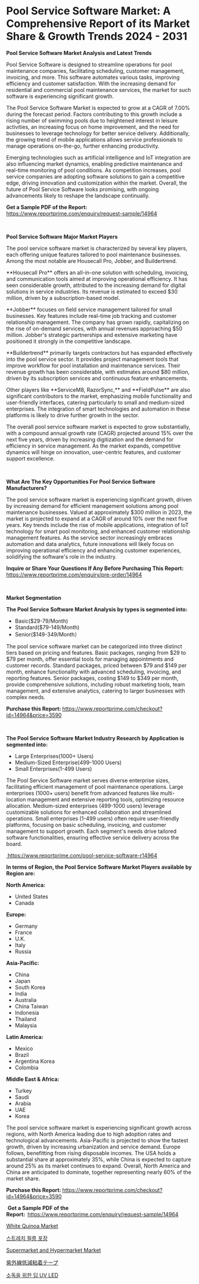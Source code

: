 <p><h1>Pool Service Software Market: A Comprehensive Report of its Market Share & Growth Trends 2024 - 2031</h1></p><p><strong>Pool Service Software Market Analysis and Latest Trends</strong></p>
<p><p>Pool Service Software is designed to streamline operations for pool maintenance companies, facilitating scheduling, customer management, invoicing, and more. This software automates various tasks, improving efficiency and customer satisfaction. With the increasing demand for residential and commercial pool maintenance services, the market for such software is experiencing significant growth.</p><p>The Pool Service Software Market is expected to grow at a CAGR of 7.00% during the forecast period. Factors contributing to this growth include a rising number of swimming pools due to heightened interest in leisure activities, an increasing focus on home improvement, and the need for businesses to leverage technology for better service delivery. Additionally, the growing trend of mobile applications allows service professionals to manage operations on-the-go, further enhancing productivity. </p><p>Emerging technologies such as artificial intelligence and IoT integration are also influencing market dynamics, enabling predictive maintenance and real-time monitoring of pool conditions. As competition increases, pool service companies are adopting software solutions to gain a competitive edge, driving innovation and customization within the market. Overall, the future of Pool Service Software looks promising, with ongoing advancements likely to reshape the landscape continually.</p></p>
<p><strong>Get a Sample PDF of the Report:&nbsp;</strong> <a href="https://www.reportprime.com/enquiry/request-sample/14964">https://www.reportprime.com/enquiry/request-sample/14964</a></p>
<p>&nbsp;</p>
<p><strong>Pool Service Software Major Market Players</strong></p>
<p><p>The pool service software market is characterized by several key players, each offering unique features tailored to pool maintenance businesses. Among the most notable are Housecall Pro, Jobber, and Buildertrend.</p><p>**Housecall Pro** offers an all-in-one solution with scheduling, invoicing, and communication tools aimed at improving operational efficiency. It has seen considerable growth, attributed to the increasing demand for digital solutions in service industries. Its revenue is estimated to exceed $30 million, driven by a subscription-based model.</p><p>**Jobber** focuses on field service management tailored for small businesses. Key features include real-time job tracking and customer relationship management. The company has grown rapidly, capitalizing on the rise of on-demand services, with annual revenues approaching $50 million. Jobber's strategic partnerships and extensive marketing have positioned it strongly in the competitive landscape.</p><p>**Buildertrend** primarily targets contractors but has expanded effectively into the pool service sector. It provides project management tools that improve workflow for pool installation and maintenance services. Their revenue growth has been considerable, with estimates around $80 million, driven by its subscription services and continuous feature enhancements.</p><p>Other players like **ServiceM8, RazorSync,** and **FieldPulse** are also significant contributors to the market, emphasizing mobile functionality and user-friendly interfaces, catering particularly to small and medium-sized enterprises. The integration of smart technologies and automation in these platforms is likely to drive further growth in the sector.</p><p>The overall pool service software market is expected to grow substantially, with a compound annual growth rate (CAGR) projected around 15% over the next five years, driven by increasing digitization and the demand for efficiency in service management. As the market expands, competitive dynamics will hinge on innovation, user-centric features, and customer support excellence.</p></p>
<p>&nbsp;</p>
<p><strong>What Are The Key Opportunities For Pool Service Software Manufacturers?</strong></p>
<p><p>The pool service software market is experiencing significant growth, driven by increasing demand for efficient management solutions among pool maintenance businesses. Valued at approximately $300 million in 2023, the market is projected to expand at a CAGR of around 10% over the next five years. Key trends include the rise of mobile applications, integration of IoT technology for smart pool monitoring, and enhanced customer relationship management features. As the service sector increasingly embraces automation and data analytics, future innovations will likely focus on improving operational efficiency and enhancing customer experiences, solidifying the software's role in the industry.</p></p>
<p><strong>Inquire or Share Your Questions If Any Before Purchasing This Report:</strong> <a href="https://www.reportprime.com/enquiry/pre-order/14964">https://www.reportprime.com/enquiry/pre-order/14964</a></p>
<p>&nbsp;</p>
<p><strong>Market Segmentation</strong></p>
<p><strong>The Pool Service Software Market Analysis by types is segmented into:</strong></p>
<p><ul><li>Basic($29-79/Month)</li><li>Standard($79-149/Month)</li><li>Senior($149-349/Month）</li></ul></p>
<p><p>The pool service software market can be categorized into three distinct tiers based on pricing and features. Basic packages, ranging from $29 to $79 per month, offer essential tools for managing appointments and customer records. Standard packages, priced between $79 and $149 per month, enhance functionality with advanced scheduling, invoicing, and reporting features. Senior packages, costing $149 to $349 per month, provide comprehensive solutions, including robust marketing tools, team management, and extensive analytics, catering to larger businesses with complex needs.</p></p>
<p><strong>Purchase this Report:&nbsp;</strong><a href="https://www.reportprime.com/checkout?id=14964&price=3590">https://www.reportprime.com/checkout?id=14964&price=3590</a></p>
<p>&nbsp;</p>
<p><strong>The Pool Service Software Market Industry Research by Application is segmented into:</strong></p>
<p><ul><li>Large Enterprises(1000+ Users)</li><li>Medium-Sized Enterprise(499-1000 Users)</li><li>Small Enterprises(1-499 Users)</li></ul></p>
<p><p>The Pool Service Software market serves diverse enterprise sizes, facilitating efficient management of pool maintenance operations. Large enterprises (1000+ users) benefit from advanced features like multi-location management and extensive reporting tools, optimizing resource allocation. Medium-sized enterprises (499-1000 users) leverage customizable solutions for enhanced collaboration and streamlined operations. Small enterprises (1-499 users) often require user-friendly platforms, focusing on basic scheduling, invoicing, and customer management to support growth. Each segment's needs drive tailored software functionalities, ensuring effective service delivery across the board.</p></p>
<p><a href="https://www.reportprime.com/pool-service-software-r14964">&nbsp;https://www.reportprime.com/pool-service-software-r14964</a></p>
<p><strong>In terms of Region, the Pool Service Software Market Players available by Region are:</strong></p>
<p>
    <p> <strong> North America: </strong>
        <ul>
            <li>United States</li>
            <li>Canada</li>
        </ul>
        </p> 
    <p> <strong> Europe: </strong>
        <ul>
            <li>Germany</li>
            <li>France</li>
            <li>U.K.</li>
            <li>Italy</li>
            <li>Russia</li>
        </ul>
        </p> 
    <p> <strong> Asia-Pacific: </strong>
        <ul>
            <li>China</li>
            <li>Japan</li>
            <li>South Korea</li>
            <li>India</li>
            <li>Australia</li>
            <li>China Taiwan</li>
            <li>Indonesia</li>
            <li>Thailand</li>
            <li>Malaysia</li>
        </ul>
        </p> 
    <p> <strong> Latin America: </strong>
        <ul>
            <li>Mexico</li>
            <li>Brazil</li>
            <li>Argentina Korea</li>
            <li>Colombia</li>
        </ul>
        </p> 
    <p> <strong> Middle East & Africa: </strong>
        <ul>
            <li>Turkey</li>
            <li>Saudi</li>
            <li>Arabia</li>
            <li>UAE</li>
            <li>Korea</li>
        </ul>
    </p>
    </p>
<p><p>The pool service software market is experiencing significant growth across regions, with North America leading due to high adoption rates and technological advancements. Asia-Pacific is projected to show the fastest growth, driven by increasing urbanization and service demand. Europe follows, benefitting from rising disposable incomes. The USA holds a substantial share at approximately 35%, while China is expected to capture around 25% as its market continues to expand. Overall, North America and China are anticipated to dominate, together representing nearly 60% of the market share.</p></p>
<p><strong>Purchase this Report: </strong><a href="https://www.reportprime.com/checkout?id=14964&price=3590">https://www.reportprime.com/checkout?id=14964&price=3590</a></p>
<p>&nbsp;<strong>Get a Sample PDF of the Report:&nbsp;&nbsp;</strong><a href="https://www.reportprime.com/enquiry/request-sample/14964">https://www.reportprime.com/enquiry/request-sample/14964</a></p>
<p><strong></strong></p>
<p><p><a href="https://issuu.com/reportprime-2/docs/white-quinoa-market-size-2030.pptx_a5a485999e3ff8">White Quinoa Market</a></p><p><a href="https://github.com/laholand/Market-Research-Report-List-6/blob/main/64532236964.md">스트레치 필름 포장</a></p><p><a href="https://www.linkedin.com/pulse/market-dynamics-future-trends-global-supermarket-hypermarket-mfhrc?trackingId=sbr7icM8S8mFqifuwhEw7Q%3D%3D">Supermarket and Hypermarket Market</a></p><p><a href="https://medium.com/@amilkarrodriguez2/uv%E4%BD%8E%E6%B8%9B%E6%8E%A5%E7%9D%80%E3%83%86%E3%83%BC%E3%83%97%E5%B8%82%E5%A0%B4%E3%81%AE%E3%83%88%E3%83%AC%E3%83%B3%E3%83%89-%E3%82%A2%E3%83%97%E3%83%AA%E3%82%B1%E3%83%BC%E3%82%B7%E3%83%A7%E3%83%B3-%E5%9C%B0%E5%9F%9F%E5%B8%82%E5%A0%B4%E3%81%AE%E8%A6%8B%E9%80%9A%E3%81%97%E3%82%92%E4%BF%83%E9%80%B2%E3%81%99%E3%82%8B%E8%A6%81%E5%9B%A0-2024-2031-8cd3c1c8743b">紫外線低減粘着テープ</a></p><p><a href="https://medium.com/@puputzim_20688/deep-uv-leds-for-disinfection-market-%EC%9D%98-%EA%B8%80%EB%A1%9C%EB%B2%8C-%EC%8B%9C%EC%9E%A5-%EA%B0%9C%EC%9A%94%EB%8A%94-%EC%A0%84-%EC%84%B8%EA%B3%84-%EB%B0%8F-%EC%A3%BC%EC%9A%94-%EC%8B%9C%EC%9E%A5%EC%9D%98-%EC%82%B0%EC%97%85%EC%97%90-%EC%98%81%ED%96%A5%EC%9D%84-%EB%AF%B8%EC%B9%98%EB%8A%94-%EC%A3%BC%EC%9A%94-%ED%8A%B8%EB%A0%8C%EB%93%9C%EC%97%90-%EB%8C%80%ED%95%9C-%EB%8F%85%ED%8A%B9%ED%95%9C-%EA%B4%80%EC%A0%90%EC%9D%84-a26d2b8fb929">소독을 위한 딥 UV LED</a></p></p>